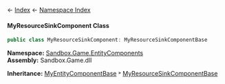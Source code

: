 ← [Index](Api-Index) ← [Namespace Index](Namespace-Index)

#### MyResourceSinkComponent Class

```csharp
public class MyResourceSinkComponent: MyResourceSinkComponentBase
```

**Namespace:** [Sandbox.Game.EntityComponents](Sandbox.Game.EntityComponents)  
**Assembly:** Sandbox.Game.dll

**Inheritance:** [MyEntityComponentBase](VRage.Game.Components.MyEntityComponentBase) ˃ [MyResourceSinkComponentBase](VRage.Game.Components.MyResourceSinkComponentBase)

